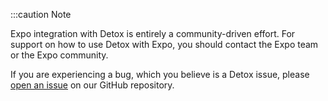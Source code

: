 <!-- markdownlint-configure-file { "first-line-h1": 0 } -->

:::caution Note

Expo integration with Detox is entirely a community-driven effort.
For support on how to use Detox with Expo, you should contact the Expo team or the Expo community.

If you are experiencing a bug, which you believe is a Detox issue, please [open an issue] on our GitHub repository.

[open an issue]: https://github.com/wix/Detox/issues

[Running E2E tests on EAS Build]: https://docs.expo.dev/build-reference/e2e-tests/

